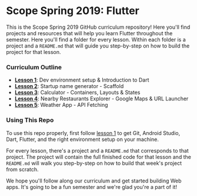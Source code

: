 # Scope Spring 2019: Flutter

This is the Scope Spring 2019 GitHub curriculum repository! Here you'll find projects and resources that will help you learn Flutter throughout the semester. Here you'll find a folder for every lesson. Within each folder is a project and a `README.md` that will guide you step-by-step on how to build the project for that lesson.

### Curriculum Outline
* [**Lesson 1**](lesson-1): Dev environment setup & Introduction to Dart
* [**Lesson 2**](lesson-2): Startup name generator - Scaffold
* [**Lesson 3**](lesson-3): Calculator - Containers, Layouts & States
* [**Lesson 4**](lesson-4): Nearby Restaurants Explorer - Google Maps & URL Launcher
* [**Lesson 5**](lesson-5): Weather App - API Fetching

### Using This Repo
To use this repo properly, first follow [lesson 1](lesson-1/README.md) to get Git, Android Studio, Dart, Flutter, and the right environment setup on your machine.

For every lesson, there's a project and a `README.md` that corresponds to that project. The project will contain the full finished code for that lesson and the `README.md` will walk you step-by-step on how to build that week's project from scratch.

We hope you'll follow along our curriculum and get started building Web apps. It's going to be a fun semester and we're glad you're a part of it!
